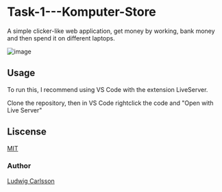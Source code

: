 # Task-1---Komputer-Store
A simple clicker-like web application, get money by working, bank money and then spend it on different laptops.

![image](https://cdn.discordapp.com/attachments/477795777016627200/773549475712335902/unknown.png "homepage")

## Usage
To run this, I recommend using VS Code with the extension LiveServer.

Clone the repository, then in VS Code rightclick the code and "Open with Live Server"

## Liscense
[MIT](https://mit-license.org/)

### Author
[Ludwig Carlsson](https://github.com/ludwigcarlsson)
